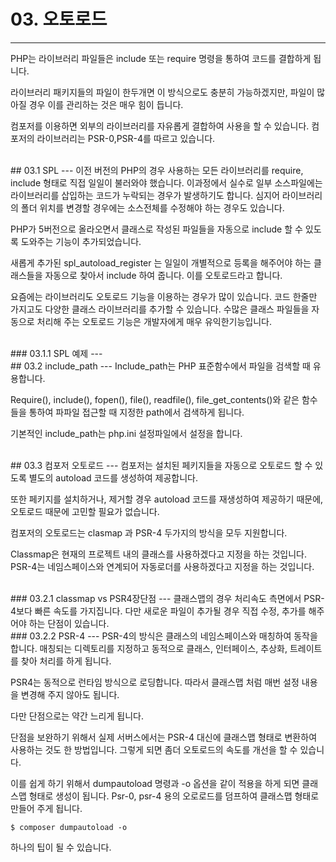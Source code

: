 # 03. 오토로드
---
PHP는 라이브러리 파일들은 include 또는 require 명령을 통하여 코드를 결합하게 됩니다.

라이브러리 패키지들의 파일이 한두개면 이 방식으로도 충분히 가능하겠지만, 파일이 많아질 경우 이를 관리하는 것은 매우 힘이 듭니다.

컴포저를 이용하면 외부의 라이브러리를 자유롭게 결합하여 사용을 할 수 있습니다. 컴포저의 라이브러리는 PSR-0,PSR-4를 따르고 있습니다.

<br>
## 03.1 SPL
---
이전 버전의 PHP의 경우 사용하는 모든 라이브러리를 require, include 형태로 직접 일일이 불러와야 했습니다. 이과정에서 실수로 일부 소스파일에는 라이브러리를 삽입하는 코드가 누락되는 경우가 발생하기도 합니다. 심지어 라이브러리의 폴더 위치를 변경할 경우에는 소스전체를 수정해야 하는 경우도 있습니다.

PHP가 5버전으로 올라오면서 클래스로 작성된 파일들을 자동으로 include 할 수 있도록 도와주는 기능이 추가되었습니다. 

새롭게 추가된 spl_autoload_register 는 일일이 개별적으로 등록을 해주어야 하는 클래스들을 자동으로 찾아서 include 하여 줍니다. 이를 오토로드라고 합니다.

요즘에는 라이브러리도 오토로드 기능을 이용하는 경우가 많이 있습니다. 코드 한줄만 가지고도 다양한 클래스 라이브러리를 추가할 수 있습니다. 수많은 클래스 파일들을 자동으로 처리해 주는 오토로드 기능은 개발자에게 매우 유익한기능입니다.

<br>
### 03.1.1 SPL 예제
---

<br>
## 03.2 include_path
---
Include_path는 PHP 표준함수에서 파일을 검색할 때 유용합니다.

Require(), include(), fopen(), file(), readfile(), file_get_contents()와 같은 함수들을 통하여 파파일 접근할 때 지정한 path에서 검색하게 됩니다.

기본적인 include_path는 php.ini 설정파일에서 설정을 합니다.


<br>
## 03.3 컴포저 오토로드
---
컴포저는 설치된 페키지들을 자동으로 오토로드 할 수 있도록 별도의 autoload 코드를 생성하여 제공합니다.

또한 페키지를 설치하거나, 제거할 경우 autoload 코드를 재생성하여 제공하기 때문에, 오토로드 때문에 고민할 필요가 없습니다.

컴포저의 오토로드는 clasmap 과 PSR-4 두가지의 방식을 모두 지원합니다.

Classmap은 현재의 프로젝트 내의 클래스를 사용하겠다고 지정을 하는 것입니다. PSR-4는 네임스페이스와 연계되어 자동로더를 사용하겠다고 지정을 하는 것입니다.

<br>
### 03.2.1 classmap vs PSR4장단점
---
클래스맵의 경우 처리속도 측면에서 PSR-4보다 빠른 속도를 가지집니다. 다만 새로운 파일이 추가될 경우 직접 수정, 추가를 해주어야 하는 단점이 있습니다.

<br>
### 03.2.2 PSR-4
---
PSR-4의 방식은 클래스의 네임스페이스와 매칭하여 동작을 합니다. 매칭되는 디렉토리를 지정하고 동적으로 클래스, 인터페이스, 추상화, 트레이트를 찾아 처리를 하게 됩니다.

PSR4는 동적으로 런타임 방식으로 로딩합니다. 따라서 클래스맵 처럼 매번 설정 내용을 변경해 주지 않아도 됩니다.

다만 단점으로는 약간 느리게 됩니다.

단점을 보완하기 위해서 실제 서버스에서는 PSR-4 대신에 클래스맵 형태로 변환하여 사용하는 것도 한 방법입니다. 그렇게 되면 좀더 오토로드의 속도를 개선을 할 수 있습니다.

이를 쉽게 하기 위해서 dumpautoload 명령과 -o 옵션을 같이 적용을 하게 되면 클래스맵 형태로 생성이 됩니다.
Psr-0, psr-4 용의 오로로드를 덤프하여 클래스맵 형태로 만들어 주게 됩니다.

```
$ composer dumpautoload -o
```

하나의 팁이 될 수 있습니다.

